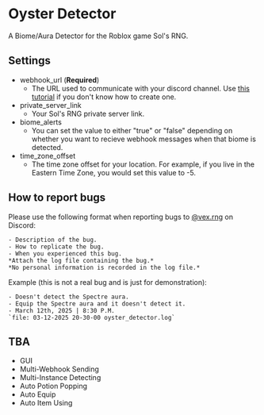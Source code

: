 
# Oyster Detector

A Biome/Aura Detector for the Roblox game Sol's RNG.

## Settings

- webhook_url  (**Required**)
  - The URL used to communicate with your discord channel. Use [this tutorial](https://support.discord.com/hc/en-us/articles/228383668-Intro-to-Webhooks#:~:text=%C2%A0%20Facebook-,Making%20A%20Webhook,-With%20that%20in) if you don't know how to create one.
- private_server_link
  - Your Sol's RNG private server link.
- biome_alerts
  - You can set the value to either "true" or "false" depending on whether you want to recieve webhook messages when that biome is detected.
- time_zone_offset
  - The time zone offset for your location. For example, if you live in the Eastern Time Zone, you would set this value to -5.

## How to report bugs

Please use the following format when reporting bugs to [@vex.rng](https://discord.com/users/1018875765565177976) on Discord:
```
- Description of the bug.
- How to replicate the bug.
- When you experienced this bug.
*Attach the log file containing the bug.*
*No personal information is recorded in the log file.*
```
Example (this is not a real bug and is just for demonstration):
```
- Doesn't detect the Spectre aura.
- Equip the Spectre aura and it doesn't detect it.
- March 12th, 2025 | 8:30 P.M.
`file: 03-12-2025 20-30-00 oyster_detector.log`
```

## TBA

- GUI
- Multi-Webhook Sending
- Multi-Instance Detecting
- Auto Potion Popping
- Auto Equip
- Auto Item Using